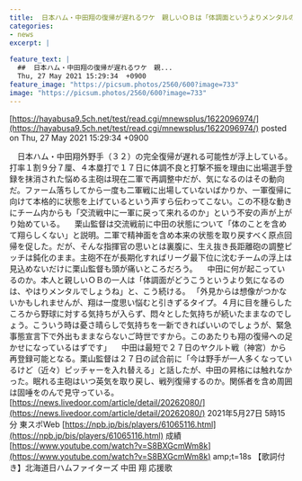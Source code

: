 ```yaml
---
title:  日本ハム・中田翔の復帰が遅れるワケ　親しいＯＢは「体調面というよりメンタルの問題」35試合　.197　4本　11打点  
categories:
- news
excerpt: |
  
feature_text: |
  ##  日本ハム・中田翔の復帰が遅れるワケ　親...
  Thu, 27 May 2021 15:29:34  +0900
feature_image: "https://picsum.photos/2560/600?image=733"
image: "https://picsum.photos/2560/600?image=733"
---
```


[https://hayabusa9.5ch.net/test/read.cgi/mnewsplus/1622096974/](https://hayabusa9.5ch.net/test/read.cgi/mnewsplus/1622096974/)
posted on Thu, 27 May 2021 15:29:34  +0900

<!--more-->

　日本ハム・中田翔外野手（３２）の完全復帰が遅れる可能性が浮上している。打率１割９分７厘、４本塁打で１７日に体調不良と打撃不振を理由に出場選手登録を抹消された悩める主砲は現在二軍で再調整中だが、気になるのはその動向だ。ファーム落ちしてから一度も二軍戦に出場していないばかりか、一軍復帰に向けて本格的に状態を上げているという声すら伝わってこない。この不穏な動きにチーム内からも「交流戦中に一軍に戻って来れるのか」という不安の声が上がり始めている。 　栗山監督は交流戦前に中田の状態について「体のことを含めて翔らしくない」と説明。二軍で精神面を含め本来の状態を取り戻すべく原点回帰を促した。だが、そんな指揮官の思いとは裏腹に、生え抜き長距離砲の調整ピッチは鈍化のまま。主砲不在が長期化すればリーグ最下位に沈むチームの浮上は見込めないだけに栗山監督も頭が痛いところだろう。 　中田に何が起こっているのか。本人と親しいＯＢの一人は「体調面がどうこうというより気になるのは、やはりメンタルでしょうね」と、こう続ける。 「外見からは想像がつかないかもしれませんが、翔は一度思い悩むと引きずるタイプ。４月に目を腫らしたころから野球に対する気持ちが入らず、悶々とした気持ちが続いたままなのでしょう。こういう時は憂さ晴らしで気持ちを一新できればいいのでしょうが、緊急事態宣言下で外出もままならないご時世ですから。このあたりも翔の復帰への足かせになっているはずです」 　中田は最短で２７日のヤクルト戦（神宮）から再登録可能となる。栗山監督は２７日の試合前に「今は野手が一人多くなっているけど（近々）ピッチャーを入れ替える」と話したが、中田の昇格には触れなかった。眠れる主砲はいつ英気を取り戻し、戦列復帰するのか。関係者を含め周囲は固唾をのんで見守っている。 [https://news.livedoor.com/article/detail/20262080/](https://news.livedoor.com/article/detail/20262080/) 2021年5月27日 5時15分 東スポWeb [https://npb.jp/bis/players/61065116.html](https://npb.jp/bis/players/61065116.html) 成績 [https://www.youtube.com/watch?v=S8BXGcmWm8k](https://www.youtube.com/watch?v=S8BXGcmWm8k) amp;t=18s 【歌詞付き】北海道日ハムファイターズ 中田 翔 応援歌
